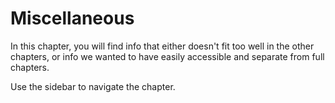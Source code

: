 # Miscellaneous
In this chapter, you will find info that either doesn't fit too well in the other chapters, or info we wanted to have easily accessible and separate from full chapters.

Use the sidebar to navigate the chapter.
